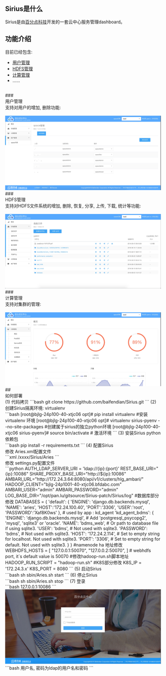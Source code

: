 ## <div id="1">Sirius是什么</div>
Sirius是由[百分点科技](www.baifendian.com)开发的一套云中心服务管理dashboard。
## <div id="2">功能介绍</div>
目前已经包含:
* <a href="#4">用户管理</a>
* <a href="5">HDFS管理</a>
* <a href="6">计算管理</a>
* ......
<br/>
### <div id="4">用户管理</div>
支持对用户的增加, 删除功能:
<br/><br/>
<img src="readme/UserAuth.png"/><br/>
### <div id="5">HDFS管理</div>
支持对HDFS文件系统的增加, 删除, 恢复, 分享, 上传, 下载, 统计等功能:
<br/><br/>
<img src="readme/HDFS.png"/><br/>
### <div id="6">计算管理</div>
支持对集群的管理:
<br/><br/>
<img src="readme/计算.png"/><br/>
## <div id="3">如何部署</div>
(1) 代码拷贝
```bash
git clone https://github.com/baifendian/Sirius.git
```
(2) 创建Sirius隔离环境: virtualenv
<br/>
```bash
[root@bjlg-24p100-40-xtjc06 opt]# pip install virtualenv   #安装 virtualenv 环境
[root@bjlg-24p100-40-xtjc06 opt]# virtualenv  sirius-pyenv --no-site-packages  #创建属于sirius的独立python环境
[root@bjlg-24p100-40-xtjc06 sirius-pyenv]# source bin/activate # 激活环境
```
(3) 安装Sirius python依赖包
<br/>
```bash
pip install -r requirements.txt
```
(4) 配置Sirius<br/>
    修改 Aries.xml配置文件<br/>
    ```xml
      <pythonpath>/xxxx/Sirius/Aries</pythonpath>
    ```
    <br/>
    修改 settings.py配置文件
    <br/>
    ```python
      AUTH_LDAP_SERVER_URI = 'ldap://{ip}:{port}'
      REST_BASE_URI="{ip}:10086"
      SHARE_PROXY_BASE_URI="http://${ip}:10086"
      AMBARI_URL="http://172.24.3.64:8080/api/v1/clusters/hlg_ambari/"
      HADOOP_CLIENT="bjlg-24p1001-40-xtjc06.bfdabc.com"
      AMBARI_USER="admin"
      AMBARI_PASSWORD="admin"
      LOG_BASE_DIR="/opt/pan.lu/gitsource/Sirius-patch/Sirius/log"
      #数据库部分修改
      DATABASES = {
          'default': {
              'ENGINE': 'django.db.backends.mysql',
              'NAME': 'aries',
              'HOST':'172.24.100.40',
              'PORT':'3306',
              'USER':'root',
              'PASSWORD':'Xaf8K0ws'
          },
          # used by app : kd_agent
          'kd_agent_bdms': {
              'ENGINE': 'django.db.backends.mysql', # Add 'postgresql_psycopg2', 'mysql', 'sqlite3' or 'oracle'.
              'NAME': 'bdms_web',                   # Or path to database file if using sqlite3.
              'USER': 'bdms',                       # Not used with sqlite3.
              'PASSWORD': 'bdms',                   # Not used with sqlite3.
              'HOST': '172.24.2.114',             # Set to empty string for localhost. Not used with sqlite3.
              'PORT': '3306',                       # Set to empty string for default. Not used with sqlite3.
          }
      }
      #namenode ha 地址修改
      WEBHDFS_HOSTS = [
          "127.0.0.1:50070",
          "127.0.0.2:50070",
      ]
      # webhdfs port, it`s default value is 50070
      #修改hadoop-run.sh脚本地址
      HADOOP_RUN_SCRIPT = "hadoop-run.sh"
      #K8S部分修改
      K8S_IP = '172.24.3.x'
      K8S_PORT = 8080
```
(5) 启动Sirius<br/>
```bash
  sh sbin/Aries.sh start
```
(6) 停止Sirius<br/>
```bash
  sh sbin/Aries.sh stop
```
(7) 登录
<br/>
```bash
127.0.0.1:10086
```
<img src="readme/login.png"/>
```bash
用户名, 密码为ldap的用户名和密码
```
